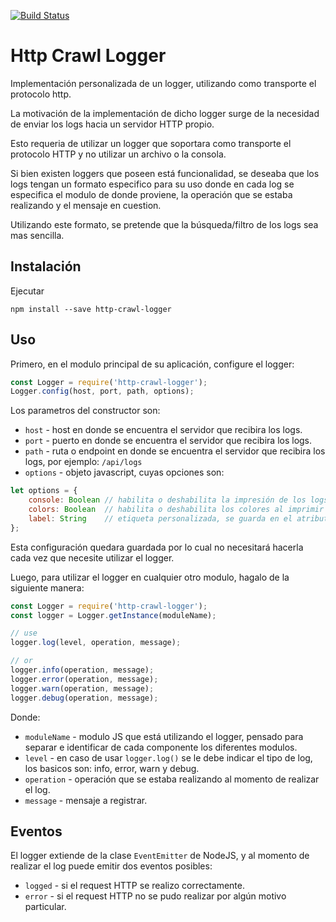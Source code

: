 [![Build Status](https://travis-ci.org/emanuelbalcazar/http-crawl-logger.svg?branch=master)](https://travis-ci.org/emanuelbalcazar/http-crawl-logger)


# Http Crawl Logger

Implementación personalizada de un logger, utilizando como transporte el protocolo http.

La motivación de la implementación de dicho logger surge de la necesidad de enviar los logs hacia un servidor HTTP propio.

Esto requeria de utilizar un logger que soportara como transporte el protocolo HTTP y no utilizar un archivo o la consola.

Si bien existen loggers que poseen está funcionalidad, se deseaba que los logs tengan un formato especifico para su uso donde en cada log se especifica el modulo de donde proviene, la operación que se estaba realizando y el mensaje en cuestion.

Utilizando este formato, se pretende que la búsqueda/filtro de los logs sea mas sencilla.


## Instalación

Ejecutar

```
npm install --save http-crawl-logger
```

## Uso

Primero, en el modulo principal de su aplicación, configure el logger:

```javascript
const Logger = require('http-crawl-logger');
Logger.config(host, port, path, options);

```

Los parametros del constructor son:

* `host` - host en donde se encuentra el servidor que recibira los logs.
* `port` - puerto en donde se encuentra el servidor que recibira los logs.
* `path` - ruta o endpoint en donde se encuentra el servidor que recibira los logs, por ejemplo: `/api/logs`
* `options` - objeto javascript, cuyas opciones son:

```javascript
let options = {
    console: Boolean // habilita o deshabilita la impresión de los logs por la consola, por defecto es FALSE.
    colors: Boolean  // habilita o deshabilita los colores al imprimir en la consola, por defecto es TRUE.
    label: String    // etiqueta personalizada, se guarda en el atributo "component" del logger, por defecto es un "*".
};

```

Esta configuración quedara guardada por lo cual no necesitará hacerla cada vez que necesite utilizar el logger.

Luego, para utilizar el logger en cualquier otro modulo, hagalo de la siguiente manera:


```javascript
const Logger = require('http-crawl-logger');
const logger = Logger.getInstance(moduleName);

// use
logger.log(level, operation, message);

// or
logger.info(operation, message);
logger.error(operation, message);
logger.warn(operation, message);
logger.debug(operation, message);

```

Donde:

* `moduleName` - modulo JS que está utilizando el logger, pensado para separar e identificar de cada componente los diferentes modulos.
* `level` - en caso de usar `logger.log()` se le debe indicar el tipo de log, los basicos son: info, error, warn y debug.
* `operation` - operación que se estaba realizando al momento de realizar el log.
* `message` - mensaje a registrar.

## Eventos

El logger extiende de la clase `EventEmitter` de NodeJS, y al momento de realizar el log puede emitir dos eventos posibles:

* `logged` - si el request HTTP se realizo correctamente.
* `error` - si el request HTTP no se pudo realizar por algún motivo particular.
